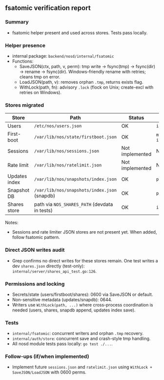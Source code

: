 ## fsatomic verification report

### Summary

- fsatomic helper present and used across stores. Tests pass locally.

### Helper presence

- internal package: `backend/nosd/internal/fsatomic`
- Functions:
  - SaveJSON(ctx, path, v, perm): tmp write → fsync(tmp) → fsync(dir) → rename → fsync(dir). Windows-friendly rename with retries; cleans tmp on error.
  - LoadJSON(path, v): removes orphan `.tmp`, returns exists flag.
  - WithLock(path, fn): advisory `.lock` (flock on Unix; create-excl with retries on Windows).

### Stores migrated

| Store | Path | Status | Files |
| --- | --- | --- | --- |
| Users | `/etc/nos/users.json` | OK | `internal/auth/store/store.go`
| First-boot | `/var/lib/nos/state/firstboot.json` | OK | `main.go`, `internal/server/router.go`
| Sessions | `/var/lib/nos/sessions.json` | Not implemented | N/A
| Rate limit | `/var/lib/nos/ratelimit.json` | Not implemented | N/A
| Updates index | `/var/lib/nos/snapshots/index.json` | OK | `pkg/updates/index.go`
| Snapshot DB | `/var/lib/nos/snapshots/index.json` (snapdb) | OK | `pkg/snapdb/snapdb.go`
| Shares store | path via `NOS_SHARES_PATH` (devdata in tests) | OK | `internal/shares/store.go`

Notes:
- Sessions and rate limiter JSON stores are not present yet. When added, follow fsatomic pattern.

### Direct JSON writes audit

- Grep confirms no direct writes for these stores remain. One test writes a dev `shares.json` directly (test-only): `internal/server/shares_api_test.go:126`.

### Permissions and locking

- Secrets/state (users/firstboot/shares): 0600 via SaveJSON or default.
- Non-sensitive metadata (updates/snapdb): 0644.
- Writers use `WithLock(path, ...)` where cross-process coordination is needed (users, shares, snapdb append, updates index save).

### Tests

- `internal/fsatomic`: concurrent writers and orphan `.tmp` recovery.
- `internal/auth/store`: concurrent save and crash-style tmp handling.
- All nosd module tests pass locally: `go test ./...`.

### Follow-ups (if/when implemented)

- Implement future `sessions.json` and `ratelimit.json` using `WithLock + SaveJSON/LoadJSON` with 0600 perms.


